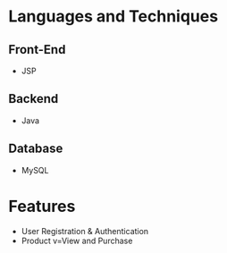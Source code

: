 # Languages and Techniques
## Front-End
  - JSP
 
## Backend
  - Java
  
## Database
  - MySQL

# Features
  - User Registration & Authentication
  - Product v=View and Purchase 
